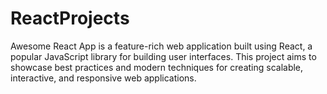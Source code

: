 # ReactProjects
Awesome React App is a feature-rich web application built using React, a popular JavaScript library for building user interfaces. This project aims to showcase best practices and modern techniques for creating scalable, interactive, and responsive web applications.
